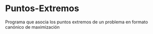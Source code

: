# Puntos-Extremos
Programa que asocia los puntos extremos de un problema en formato canónico de maximización
